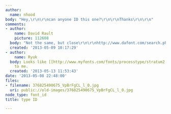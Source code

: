 ```yaml
---
author:
  name: nhood
body: "Hey,\r\n\r\ncan anyone ID this one?\r\n\r\nThanks\r\n\r\n"
comments:
- author:
    name: David Rault
    picture: 112608
  body: "Not the same, but close\r\n\r\nhttp://www.dafont.com/search.php?q=uk+plate"
  created: '2013-05-09 10:17:29'
- author:
    name: Ryuk
  body: Looks like [[http://www.myfonts.com/fonts/processtype/stratum2|Stratum 2]]
    to me.
  created: '2013-05-13 11:53:43'
date: '2013-05-08 22:48:00'
files:
- filename: 376825490675_VpBrFgCL_l_0.jpg
  uri: public://old-images/376825490675_VpBrFgCL_l_0.jpg
node_type: font_id
title: type ID

---
```

